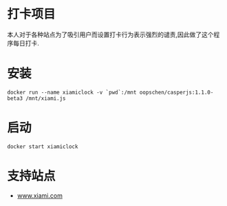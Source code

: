 # 打卡项目  
本人对于各种站点为了吸引用户而设置打卡行为表示强烈的谴责,因此做了这个程序每日打卡.  
  
# 安装  
  
    docker run --name xiamiclock -v `pwd`:/mnt oopschen/casperjs:1.1.0-beta3 /mnt/xiami.js  
      
# 启动  
    docker start xiamiclock 
  
# 支持站点  
* www.xiami.com  
